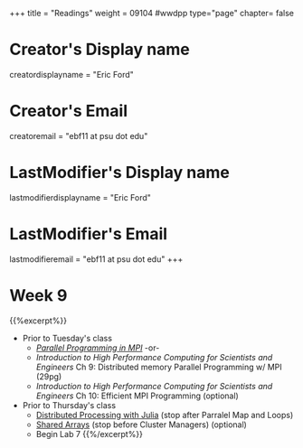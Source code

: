 +++
title = "Readings"
weight = 09104  #wwdpp
type="page"
chapter= false

# Creator's Display name
creatordisplayname = "Eric Ford"
# Creator's Email
creatoremail = "ebf11 at psu dot edu"
# LastModifier's Display name
lastmodifierdisplayname = "Eric Ford"
# LastModifier's Email
lastmodifieremail = "ebf11 at psu dot edu"
+++


# Week 9
{{%excerpt%}}
- Prior to Tuesday's class
  + [_Parallel Programming in MPI_](https://bitbucket.org/VictorEijkhout/parallel-computing-book/raw/7238cedd075f59a840ae72def47e004aab669811/EijkhoutMPIlecture.pdf) -or-
  + _Introduction to High Performance Computing for Scientists and Engineers_ Ch 9: Distributed memory Parallel Programming w/ MPI (29pg)
  + _Introduction to High Performance Computing for Scientists and Engineers_ Ch 10: Efficient MPI Programming (optional)
- Prior to Thursday's class
  + [Distributed Processing with Julia](https://docs.julialang.org/en/v1/manual/parallel-computing/#Multi-Core-or-Distributed-Processing-1) (stop after Parralel Map and Loops)
  + [Shared Arrays](https://docs.julialang.org/en/v1/manual/parallel-computing/#man-shared-arrays-1) (stop before Cluster Managers) (optional)
  + Begin Lab 7
{{%/excerpt%}}
